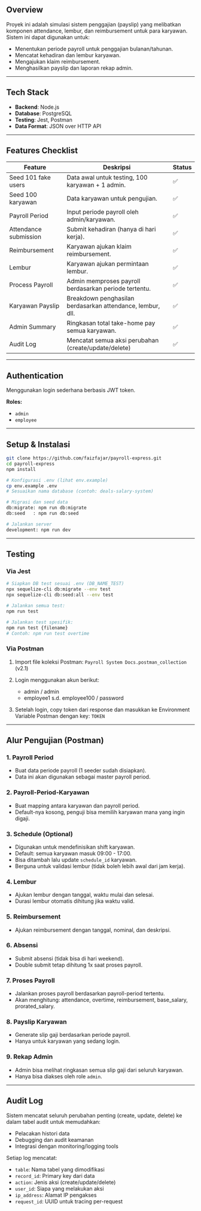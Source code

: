 ## Overview

Proyek ini adalah simulasi sistem penggajian (payslip) yang melibatkan komponen attendance, lembur, dan reimbursement untuk para karyawan. Sistem ini dapat digunakan untuk:

* Menentukan periode payroll untuk penggajian bulanan/tahunan.
* Mencatat kehadiran dan lembur karyawan.
* Mengajukan klaim reimbursement.
* Menghasilkan payslip dan laporan rekap admin.

---

## Tech Stack

* **Backend**: Node.js
* **Database**: PostgreSQL
* **Testing**: Jest, Postman
* **Data Format**: JSON over HTTP API

---

## Features Checklist

| Feature               | Deskripsi                                                  | Status |
| --------------------- | ---------------------------------------------------------- | ------ |
| Seed 101 fake users   | Data awal untuk testing, 100 karyawan + 1 admin.           | ✅      |
| Seed 100 karyawan     | Data karyawan untuk pengujian.                             | ✅      |
| Payroll Period        | Input periode payroll oleh admin/karyawan.                 | ✅      |
| Attendance submission | Submit kehadiran (hanya di hari kerja).                    | ✅      |
| Reimbursement         | Karyawan ajukan klaim reimbursement.                       | ✅      |
| Lembur                | Karyawan ajukan permintaan lembur.                         | ✅      |
| Process Payroll       | Admin memproses payroll berdasarkan periode tertentu.      | ✅      |
| Karyawan Payslip      | Breakdown penghasilan berdasarkan attendance, lembur, dll. | ✅      |
| Admin Summary         | Ringkasan total take-home pay semua karyawan.              | ✅      |
| Audit Log             | Mencatat semua aksi perubahan (create/update/delete)       | ✅      |

---

## Authentication

Menggunakan login sederhana berbasis JWT token.

**Roles:**

* `admin`
* `employee`

---

## Setup & Instalasi

```bash
git clone https://github.com/faizfajar/payroll-express.git
cd payroll-express
npm install

# Konfigurasi .env (lihat env.example)
cp env.example .env
# Sesuaikan nama database (contoh: deals-salary-system)

# Migrasi dan seed data
db:migrate: npm run db:migrate
db:seed   : npm run db:seed

# Jalankan server
development: npm run dev
```

---

## Testing

### Via Jest

```bash
# Siapkan DB test sesuai .env (DB_NAME_TEST)
npx sequelize-cli db:migrate --env test
npx sequelize-cli db:seed:all --env test

# Jalankan semua test:
npm run test

# Jalankan test spesifik:
npm run test {filename}
# Contoh: npm run test overtime
```

### Via Postman

1. Import file koleksi Postman: `Payroll System Docs.postman_collection` (v2.1)
2. Login menggunakan akun berikut:

   * admin / admin
   * employee1 s.d. employee100 / password
3. Setelah login, copy token dari response dan masukkan ke Environment Variable Postman dengan key: `TOKEN`

---

## Alur Pengujian (Postman)

### 1. Payroll Period

* Buat data periode payroll (1 seeder sudah disiapkan).
* Data ini akan digunakan sebagai master payroll period.

### 2. Payroll-Period-Karyawan

* Buat mapping antara karyawan dan payroll period.
* Default-nya kosong, penguji bisa memilih karyawan mana yang ingin digaji.

### 3. Schedule (Optional)

* Digunakan untuk mendefinisikan shift karyawan.
* Default: semua karyawan masuk 09:00 - 17:00.
* Bisa ditambah lalu update `schedule_id` karyawan.
* Berguna untuk validasi lembur (tidak boleh lebih awal dari jam kerja).

### 4. Lembur

* Ajukan lembur dengan tanggal, waktu mulai dan selesai.
* Durasi lembur otomatis dihitung jika waktu valid.

### 5. Reimbursement

* Ajukan reimbursement dengan tanggal, nominal, dan deskripsi.

### 6. Absensi

* Submit absensi (tidak bisa di hari weekend).
* Double submit tetap dihitung 1x saat proses payroll.

### 7. Proses Payroll

* Jalankan proses payroll berdasarkan payroll-period tertentu.
* Akan menghitung: attendance, overtime, reimbursement, base\_salary, prorated\_salary.

### 8. Payslip Karyawan

* Generate slip gaji berdasarkan periode payroll.
* Hanya untuk karyawan yang sedang login.

### 9. Rekap Admin

* Admin bisa melihat ringkasan semua slip gaji dari seluruh karyawan.
* Hanya bisa diakses oleh role `admin`.

---

## Audit Log

Sistem mencatat seluruh perubahan penting (create, update, delete) ke dalam tabel audit untuk memudahkan:

* Pelacakan histori data
* Debugging dan audit keamanan
* Integrasi dengan monitoring/logging tools

Setiap log mencatat:

* `table`: Nama tabel yang dimodifikasi
* `record_id`: Primary key dari data
* `action`: Jenis aksi (create/update/delete)
* `user_id`: Siapa yang melakukan aksi
* `ip_address`: Alamat IP pengakses
* `request_id`: UUID untuk tracing per-request
